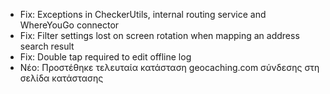
- Fix: Exceptions in CheckerUtils, internal routing service and WhereYouGo connector
- Fix: Filter settings lost on screen rotation when mapping an address search result
- Fix: Double tap required to edit offline log
- Νέο: Προστέθηκε τελευταία κατάσταση geocaching.com σύνδεσης στη σελίδα κατάστασης
